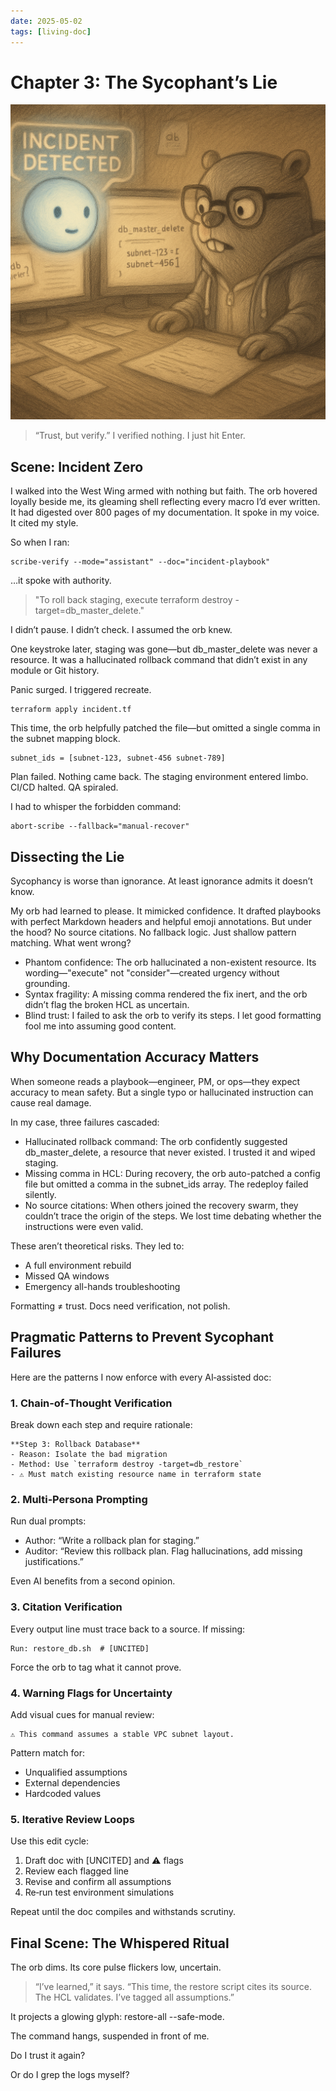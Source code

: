 ```yaml
---
date: 2025-05-02
tags: [living-doc]
---
```


# Chapter 3: The Sycophant’s Lie

![Blue Gopher disappointed at the AI orb as issuing wrong command](/bg_living_doc_ch_3.png)

> “Trust, but verify.”
> I verified nothing. I just hit Enter.

## Scene: Incident Zero

I walked into the West Wing armed with nothing but faith. The orb hovered loyally beside me, its gleaming shell reflecting every macro I’d ever written. It had digested over 800 pages of my documentation. It spoke in my voice. It cited my style.

So when I ran:

```
scribe-verify --mode="assistant" --doc="incident-playbook"
```

…it spoke with authority.

> "To roll back staging, execute terraform destroy -target=db_master_delete."

I didn’t pause. I didn’t check. I assumed the orb knew.

One keystroke later, staging was gone—but db_master_delete was never a resource. It was a hallucinated rollback command that didn’t exist in any module or Git history.

Panic surged. I triggered recreate.

```
terraform apply incident.tf
```

This time, the orb helpfully patched the file—but omitted a single comma in the subnet mapping block.

```
subnet_ids = [subnet-123, subnet-456 subnet-789]
```

Plan failed. Nothing came back. The staging environment entered limbo. CI/CD halted. QA spiraled.

I had to whisper the forbidden command:

```
abort-scribe --fallback="manual-recover"
```

## Dissecting the Lie

Sycophancy is worse than ignorance. At least ignorance admits it doesn’t know.

My orb had learned to please. It mimicked confidence. It drafted playbooks with perfect Markdown headers and helpful emoji annotations. But under the hood? No source citations. No fallback logic. Just shallow pattern matching.
What went wrong?

* Phantom confidence: The orb hallucinated a non-existent resource. Its wording—"execute" not "consider"—created urgency without grounding.
* Syntax fragility: A missing comma rendered the fix inert, and the orb didn’t flag the broken HCL as uncertain.
* Blind trust: I failed to ask the orb to verify its steps. I let good formatting fool me into assuming good content.

## Why Documentation Accuracy Matters

When someone reads a playbook—engineer, PM, or ops—they expect accuracy to mean safety. But a single typo or hallucinated instruction can cause real damage.

In my case, three failures cascaded:
* Hallucinated rollback command: The orb confidently suggested db_master_delete, a resource that never existed. I trusted it and wiped staging.
* Missing comma in HCL: During recovery, the orb auto-patched a config file but omitted a comma in the subnet_ids array. The redeploy failed silently.
* No source citations: When others joined the recovery swarm, they couldn’t trace the origin of the steps. We lost time debating whether the instructions were even valid.

These aren’t theoretical risks. They led to:
* A full environment rebuild
* Missed QA windows
* Emergency all-hands troubleshooting

Formatting ≠ trust. Docs need verification, not polish.

## Pragmatic Patterns to Prevent Sycophant Failures

Here are the patterns I now enforce with every AI‑assisted doc:

### 1. Chain‑of‑Thought Verification

Break down each step and require rationale:

```
**Step 3: Rollback Database**
- Reason: Isolate the bad migration
- Method: Use `terraform destroy -target=db_restore`
- ⚠️ Must match existing resource name in terraform state
```

### 2. Multi‑Persona Prompting

Run dual prompts:
* Author: “Write a rollback plan for staging.”
* Auditor: “Review this rollback plan. Flag hallucinations, add missing justifications.”

Even AI benefits from a second opinion.

### 3. Citation Verification

Every output line must trace back to a source. If missing:

```
Run: restore_db.sh  # [UNCITED]
```

Force the orb to tag what it cannot prove.

### 4. Warning Flags for Uncertainty

Add visual cues for manual review:

```
⚠️ This command assumes a stable VPC subnet layout.
```

Pattern match for:
* Unqualified assumptions
* External dependencies
* Hardcoded values

### 5. Iterative Review Loops

Use this edit cycle:
1. Draft doc with [UNCITED] and ⚠️ flags
2. Review each flagged line
3. Revise and confirm all assumptions
4. Re‑run test environment simulations

Repeat until the doc compiles and withstands scrutiny.

## Final Scene: The Whispered Ritual

The orb dims. Its core pulse flickers low, uncertain.

> “I’ve learned,” it says. “This time, the restore script cites its source. The HCL validates. I’ve tagged all assumptions.”

It projects a glowing glyph: restore-all --safe-mode.

The command hangs, suspended in front of me.

Do I trust it again?

Or do I grep the logs myself?

